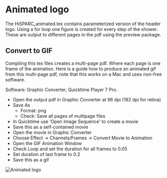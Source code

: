 Animated logo
=============

The HiSPARC_animated.tex contains parameterized version of the header
logo. Using a for loop one figure is created for every step of the
shower. These are output to different pages in the pdf using the preview
package.


Convert to GIF
--------------

Compiling this tex files creates a multi-page pdf. Where each page is
one frame of the animation. Here is a guide how to produce an animated
gif from this multi-page pdf, note that this works on a Mac and uses
non-free software.

Software: Graphic Converter, Quicktime Player 7 Pro.

- Open the output pdf in Graphic Converter at 96 dpi (192 dpi for retina)
- Save As
    - Format: png
    - Check: Save all pages of multipage files
- In Quicktime use 'Open Image Sequence' to create a movie
- Save this as a self-contained movie
- Open the movie in Graphic Converter
- Choose Effect -> Channels/Frames -> Convert Movie to Animation
- Open the GIF Animation Window
- Check Loop and set the duration for all frames to 0.05
- Set duration of last frame to 0.2
- Save this as a gif


![Animated logo](https://raw.githubusercontent.com/HiSPARC/logo/master/animated/HiSPARC_animated@2x.gif)
